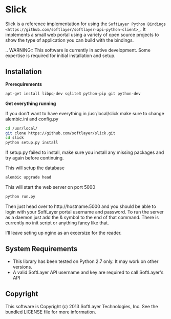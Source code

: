 Slick
=====

Slick is a reference implementation for using the `SoftLayer Python Bindings <https://github.com/softlayer/softlayer-api-python-client>`_. It implements a small web portal using a variety of open source projects to show the type of application you can build with the bindings.

.. WARNING::
   This software is currently in active development. Some expertise is required for initial installation and setup.

Installation
------------
**Prerequirements**

```bash
apt-get install libpq-dev sqlite3 python-pip git python-dev
```

**Get everything running**

If you don't want to have everything in /usr/local/slick make sure to change alembic.ini and config.py

```bash
cd /usr/local/
git clone https://github.com/softlayer/slick.git
cd slick
python setup.py install
```
If setup.py failed to install, make sure you install any missing packages and try again before continuing.


This will setup the database
```bash
alembic upgrade head   
```

This will start the web server on port 5000
```bash
python run.py
```
Then just head over to http://hostname:5000 and you should be able to login with your SoftLayer portal username and password.
To run the server as a daemon just add the & symbol to the end of that command. There is currently no init script or anything fancy like that.

I'll leave seting up nginx as an excersize for the reader.


System Requirements
-------------------
* This library has been tested on Python 2.7 only. It may work on other versions.
* A valid SoftLayer API username and key are required to call SoftLayer's API

Copyright
---------
This software is Copyright (c) 2013 SoftLayer Technologies, Inc.
See the bundled LICENSE file for more information.
